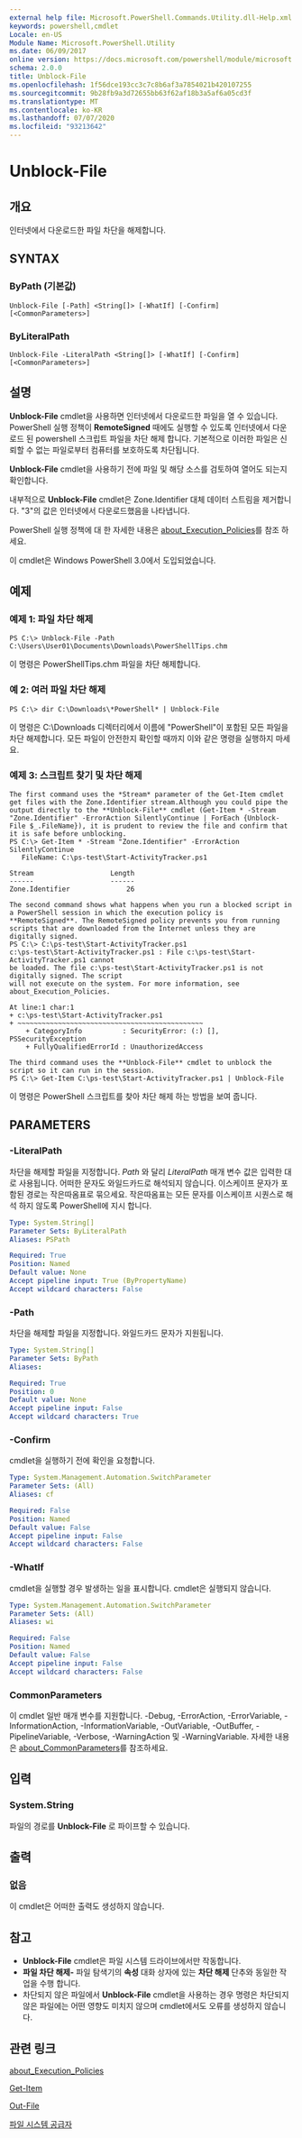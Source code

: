 ```yaml
---
external help file: Microsoft.PowerShell.Commands.Utility.dll-Help.xml
keywords: powershell,cmdlet
Locale: en-US
Module Name: Microsoft.PowerShell.Utility
ms.date: 06/09/2017
online version: https://docs.microsoft.com/powershell/module/microsoft.powershell.utility/unblock-file?view=powershell-5.1&WT.mc_id=ps-gethelp
schema: 2.0.0
title: Unblock-File
ms.openlocfilehash: 1f56dce193cc3c7c8b6af3a7854021b420107255
ms.sourcegitcommit: 9b28fb9a3d72655bb63f62af18b3a5af6a05cd3f
ms.translationtype: MT
ms.contentlocale: ko-KR
ms.lasthandoff: 07/07/2020
ms.locfileid: "93213642"
---
```

# Unblock-File

## 개요
인터넷에서 다운로드한 파일 차단을 해제합니다.

## SYNTAX

### ByPath (기본값)

```
Unblock-File [-Path] <String[]> [-WhatIf] [-Confirm] [<CommonParameters>]
```

### ByLiteralPath

```
Unblock-File -LiteralPath <String[]> [-WhatIf] [-Confirm] [<CommonParameters>]
```

## 설명

**Unblock-File** cmdlet을 사용하면 인터넷에서 다운로드한 파일을 열 수 있습니다.
PowerShell 실행 정책이 **RemoteSigned** 때에도 실행할 수 있도록 인터넷에서 다운로드 된 powershell 스크립트 파일을 차단 해제 합니다.
기본적으로 이러한 파일은 신뢰할 수 없는 파일로부터 컴퓨터를 보호하도록 차단됩니다.

**Unblock-File** cmdlet을 사용하기 전에 파일 및 해당 소스를 검토하여 열어도 되는지 확인합니다.

내부적으로 **Unblock-File** cmdlet은 Zone.Identifier 대체 데이터 스트림을 제거합니다. "3"의 값은 인터넷에서 다운로드했음을 나타냅니다.

PowerShell 실행 정책에 대 한 자세한 내용은 [about_Execution_Policies](../Microsoft.PowerShell.Core/about/about_Execution_Policies.md)를 참조 하세요.

이 cmdlet은 Windows PowerShell 3.0에서 도입되었습니다.

## 예제

### 예제 1: 파일 차단 해제

```
PS C:\> Unblock-File -Path C:\Users\User01\Documents\Downloads\PowerShellTips.chm
```

이 명령은 PowerShellTips.chm 파일을 차단 해제합니다.

### 예 2: 여러 파일 차단 해제

```
PS C:\> dir C:\Downloads\*PowerShell* | Unblock-File
```

이 명령은 C:\Downloads 디렉터리에서 이름에 "PowerShell"이 포함된 모든 파일을 차단 해제합니다.
모든 파일이 안전한지 확인할 때까지 이와 같은 명령을 실행하지 마세요.

### 예제 3: 스크립트 찾기 및 차단 해제

```
The first command uses the *Stream* parameter of the Get-Item cmdlet get files with the Zone.Identifier stream.Although you could pipe the output directly to the **Unblock-File** cmdlet (Get-Item * -Stream "Zone.Identifier" -ErrorAction SilentlyContinue | ForEach {Unblock-File $_.FileName}), it is prudent to review the file and confirm that it is safe before unblocking.
PS C:\> Get-Item * -Stream "Zone.Identifier" -ErrorAction SilentlyContinue
   FileName: C:\ps-test\Start-ActivityTracker.ps1

Stream                   Length
------                   ------
Zone.Identifier              26

The second command shows what happens when you run a blocked script in a PowerShell session in which the execution policy is **RemoteSigned**. The RemoteSigned policy prevents you from running scripts that are downloaded from the Internet unless they are digitally signed.
PS C:\> C:\ps-test\Start-ActivityTracker.ps1
c:\ps-test\Start-ActivityTracker.ps1 : File c:\ps-test\Start-ActivityTracker.ps1 cannot
be loaded. The file c:\ps-test\Start-ActivityTracker.ps1 is not digitally signed. The script
will not execute on the system. For more information, see about_Execution_Policies.

At line:1 char:1
+ c:\ps-test\Start-ActivityTracker.ps1
+ ~~~~~~~~~~~~~~~~~~~~~~~~~~~~~~~~~~~~~~~~~~~~~~
    + CategoryInfo          : SecurityError: (:) [], PSSecurityException
    + FullyQualifiedErrorId : UnauthorizedAccess

The third command uses the **Unblock-File** cmdlet to unblock the script so it can run in the session.
PS C:\> Get-Item C:\ps-test\Start-ActivityTracker.ps1 | Unblock-File
```

이 명령은 PowerShell 스크립트를 찾아 차단 해제 하는 방법을 보여 줍니다.

## PARAMETERS

### -LiteralPath
차단을 해제할 파일을 지정합니다.
*Path* 와 달리 *LiteralPath* 매개 변수 값은 입력한 대로 사용됩니다.
어떠한 문자도 와일드카드로 해석되지 않습니다.
이스케이프 문자가 포함된 경로는 작은따옴표로 묶으세요.
작은따옴표는 모든 문자를 이스케이프 시퀀스로 해석 하지 않도록 PowerShell에 지시 합니다.

```yaml
Type: System.String[]
Parameter Sets: ByLiteralPath
Aliases: PSPath

Required: True
Position: Named
Default value: None
Accept pipeline input: True (ByPropertyName)
Accept wildcard characters: False
```

### -Path
차단을 해제할 파일을 지정합니다.
와일드카드 문자가 지원됩니다.

```yaml
Type: System.String[]
Parameter Sets: ByPath
Aliases:

Required: True
Position: 0
Default value: None
Accept pipeline input: False
Accept wildcard characters: True
```

### -Confirm

cmdlet을 실행하기 전에 확인을 요청합니다.

```yaml
Type: System.Management.Automation.SwitchParameter
Parameter Sets: (All)
Aliases: cf

Required: False
Position: Named
Default value: False
Accept pipeline input: False
Accept wildcard characters: False
```

### -WhatIf

cmdlet을 실행할 경우 발생하는 일을 표시합니다.
cmdlet은 실행되지 않습니다.

```yaml
Type: System.Management.Automation.SwitchParameter
Parameter Sets: (All)
Aliases: wi

Required: False
Position: Named
Default value: False
Accept pipeline input: False
Accept wildcard characters: False
```

### CommonParameters

이 cmdlet 일반 매개 변수를 지원합니다. -Debug, -ErrorAction, -ErrorVariable, -InformationAction, -InformationVariable, -OutVariable, -OutBuffer, -PipelineVariable, -Verbose, -WarningAction 및 -WarningVariable. 자세한 내용은 [about_CommonParameters](https://go.microsoft.com/fwlink/?LinkID=113216)를 참조하세요.

## 입력

### System.String

파일의 경로를 **Unblock-File** 로 파이프할 수 있습니다.

## 출력

### 없음

이 cmdlet은 어떠한 출력도 생성하지 않습니다.

## 참고

* **Unblock-File** cmdlet은 파일 시스템 드라이브에서만 작동합니다.
* **파일 차단 해제-** 파일 탐색기의 **속성** 대화 상자에 있는 **차단 해제** 단추와 동일한 작업을 수행 합니다.
* 차단되지 않은 파일에서 **Unblock-File** cmdlet을 사용하는 경우 명령은 차단되지 않은 파일에는 어떤 영향도 미치지 않으며 cmdlet에서도 오류를 생성하지 않습니다.

## 관련 링크

[about_Execution_Policies](../Microsoft.PowerShell.Core/About/about_Execution_Policies.md)

[Get-Item](../Microsoft.PowerShell.Management/Get-Item.md)

[Out-File](Out-File.md)

[파일 시스템 공급자](../Microsoft.PowerShell.Core/about/about_FileSystem_Provider.md)

